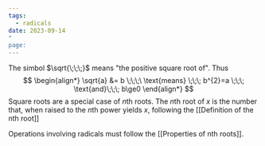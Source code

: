 ```yaml
---
tags:
  - radicals
date: 2023-09-14
"
page:
---
```

The simbol $\sqrt{\;\;\;}$ means "the positive square root of". Thus
$$
\begin{align*}
\sqrt{a} &= b \;\;\;\ \text{means} \;\;\; b^{2}=a \;\;\; \text{and}\;\;\; b\ge0
\end{align*}
$$
Square roots are a special case of $n$th roots. The $n$th root of $x$ is the number that, when raised to the $n$th power yields $x$, following the [[Definition of the nth root]]

Operations involving radicals must follow the [[Properties of nth roots]].

